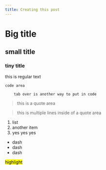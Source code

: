 ```yaml
---
title: Creating this post
---
```


# Big title 

## small title 

### tiny title 

this is regular text 

```
code area 
```

        tab over is another way to put in code 

>this is a quote area

>this is multiple lines 
>inside of a quote area 


1. list 
2. another item 
3. yes yes yes 

- dash 
- dash 
- dash 


<mark>highlight</mark>

